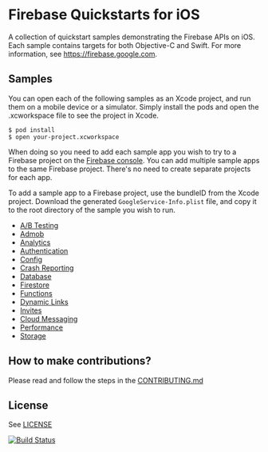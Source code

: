 # Firebase Quickstarts for iOS

A collection of quickstart samples demonstrating the Firebase APIs on iOS. Each sample contains targets
for both Objective-C and Swift. For more information, see https://firebase.google.com.

## Samples

You can open each of the following samples as an Xcode project, and run
them on a mobile device or a simulator. Simply install the pods and open
the .xcworkspace file to see the project in Xcode.
```
$ pod install
$ open your-project.xcworkspace
```
When doing so you need to add each sample app you wish to try to a Firebase
project on the [Firebase console](https://console.firebase.google.com).
You can add multiple sample apps to the same Firebase project.
There's no need to create separate projects for each app.

To add a sample app to a Firebase project, use the bundleID from the Xcode project.
Download the generated `GoogleService-Info.plist` file, and copy it to the root
directory of the sample you wish to run.

- [A/B Testing](abtesting/README.md)
- [Admob](admob/README.md)
- [Analytics](analytics/README.md)
- [Authentication](authentication/README.md)
- [Config](config/README.md)
- [Crash Reporting](crashreporting/README.md)
- [Database](database/README.md)
- [Firestore](firestore/README.md)
- [Functions](functions/README.md)
- [Dynamic Links](dynamiclinks/README.md)
- [Invites](invites/README.md)
- [Cloud Messaging](messaging/README.md)
- [Performance](performance/README.md)
- [Storage](storage/README.md)

## How to make contributions?
Please read and follow the steps in the [CONTRIBUTING.md](CONTRIBUTING.md)

## License
See [LICENSE](LICENSE)

[![Build Status](https://travis-ci.org/firebase/quickstart-ios.svg?branch=master)](https://travis-ci.org/firebase/quickstart-ios)

